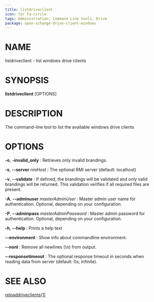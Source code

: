 ```yaml
---
title: listdriveclient
icon: far fa-circle
tags: Administration, Command Line tools, Drive
package: open-xchange-drive-client-windows
---
```


# NAME

listdriveclient - list windows drive clients

# SYNOPSIS

**listdriveclient** [OPTIONS]

# DESCRIPTION

The command-line tool to list the available windows drive clients

# OPTIONS

**-o**, **-invalid_only**
:  Retrieves only invalid brandings.

**-s**, **--server** *rmiHost*
: The optional RMI server (default: localhost)

**-v**, **--validate**
: If defined, the brandings will be validated and only valid brandings will be returned. This validation verifies if all required files are present.

**-A**, **--adminuser** *masterAdminUser*
:   Master admin user name for authentication. Optional, depending on your configuration.

**-P**, **--adminpass** *masterAdminPassword*
:   Master admin password for authentication. Optional, depending on your configuration.

**-h**, **--help**
: Prints a help text

**--environment**
:   Show info about commandline environment.

**--nonl**
:   Remove all newlines (\\n) from output.

**--responsetimeout**
: The optional response timeout in seconds when reading data from server (default: 0s; infinite).

# SEE ALSO

[reloaddriveclients(1)](reloaddriveclients)